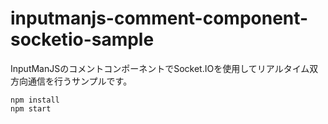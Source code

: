 # inputmanjs-comment-component-socketio-sample
InputManJSのコメントコンポーネントでSocket.IOを使用してリアルタイム双方向通信を行うサンプルです。
```
npm install
npm start
```

